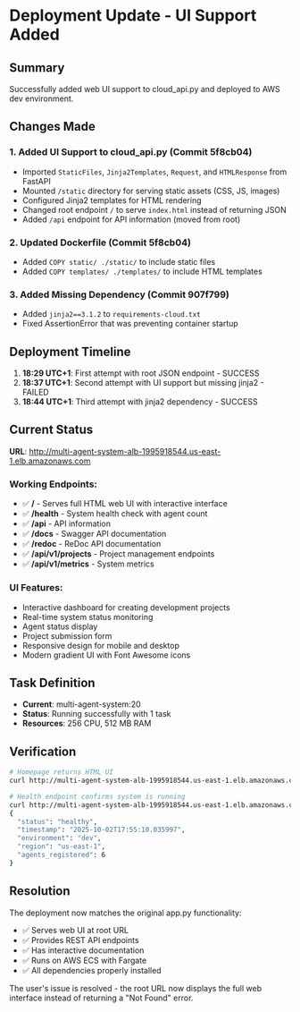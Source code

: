 # Deployment Update - UI Support Added

## Summary
Successfully added web UI support to cloud_api.py and deployed to AWS dev environment.

## Changes Made

### 1. Added UI Support to cloud_api.py (Commit 5f8cb04)
- Imported `StaticFiles`, `Jinja2Templates`, `Request`, and `HTMLResponse` from FastAPI
- Mounted `/static` directory for serving static assets (CSS, JS, images)
- Configured Jinja2 templates for HTML rendering
- Changed root endpoint `/` to serve `index.html` instead of returning JSON
- Added `/api` endpoint for API information (moved from root)

### 2. Updated Dockerfile (Commit 5f8cb04)
- Added `COPY static/ ./static/` to include static files
- Added `COPY templates/ ./templates/` to include HTML templates

### 3. Added Missing Dependency (Commit 907f799)
- Added `jinja2==3.1.2` to `requirements-cloud.txt`
- Fixed AssertionError that was preventing container startup

## Deployment Timeline

1. **18:29 UTC+1**: First attempt with root JSON endpoint - SUCCESS
2. **18:37 UTC+1**: Second attempt with UI support but missing jinja2 - FAILED
3. **18:44 UTC+1**: Third attempt with jinja2 dependency - SUCCESS

## Current Status

**URL**: http://multi-agent-system-alb-1995918544.us-east-1.elb.amazonaws.com

### Working Endpoints:
- ✅ **/** - Serves full HTML web UI with interactive interface
- ✅ **/health** - System health check with agent count
- ✅ **/api** - API information
- ✅ **/docs** - Swagger API documentation
- ✅ **/redoc** - ReDoc API documentation
- ✅ **/api/v1/projects** - Project management endpoints
- ✅ **/api/v1/metrics** - System metrics

### UI Features:
- Interactive dashboard for creating development projects
- Real-time system status monitoring
- Agent status display
- Project submission form
- Responsive design for mobile and desktop
- Modern gradient UI with Font Awesome icons

## Task Definition
- **Current**: multi-agent-system:20
- **Status**: Running successfully with 1 task
- **Resources**: 256 CPU, 512 MB RAM

## Verification

```bash
# Homepage returns HTML UI
curl http://multi-agent-system-alb-1995918544.us-east-1.elb.amazonaws.com/

# Health endpoint confirms system is running
curl http://multi-agent-system-alb-1995918544.us-east-1.elb.amazonaws.com/health
{
  "status": "healthy",
  "timestamp": "2025-10-02T17:55:10.035997",
  "environment": "dev",
  "region": "us-east-1",
  "agents_registered": 6
}
```

## Resolution

The deployment now matches the original app.py functionality:
- ✅ Serves web UI at root URL
- ✅ Provides REST API endpoints
- ✅ Has interactive documentation
- ✅ Runs on AWS ECS with Fargate
- ✅ All dependencies properly installed

The user's issue is resolved - the root URL now displays the full web interface instead of returning a "Not Found" error.
